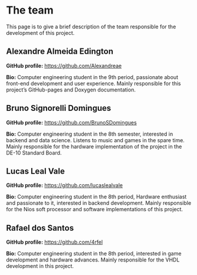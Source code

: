 # The team

This page is to give a brief description of the team responsible for the development of this project.

## Alexandre Almeida Edington

**GitHub profile:** <https://github.com/Alexandreae>

**Bio:** Computer engineering student in the 9th period, passionate about front-end development and user experience. Mainly responsible for this project’s GitHub-pages and Doxygen documentation.

## Bruno Signorelli Domingues

**GitHub profile:** <https://github.com/BrunoSDomingues>

**Bio:** Computer engineering student in the 8th semester, interested in backend and data science. Listens to music and games in the spare time. Mainly responsible for the hardware implementation of the project in the DE-10 Standard Board.

## Lucas Leal Vale

**GitHub profile:** <https://github.com/lucaslealvale>

**Bio:** Computer engineering student in the 8th period, Hardware enthusiast and passionate to it, interested in backend development. Mainly responsible for the Nios soft processor and software implementations of this project.

## Rafael dos Santos

**GitHub profile:** <https://github.com/4rfel>

**Bio:** Computer engineering student in the 8th period, interested in game development and hardware advances. Mainly responsible for the VHDL development in this project.

